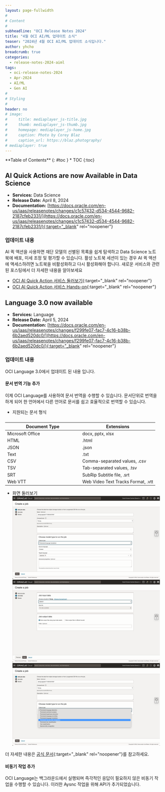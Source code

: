 ```yaml
---
layout: page-fullwidth
#
# Content
#
subheadline: "OCI Release Notes 2024"
title: "4월 OCI AI/ML 업데이트 소식"
teaser: "2024년 4월 OCI AI/ML 업데이트 소식입니다."
author: yhcho
breadcrumb: true
categories:
  - release-notes-2024-aiml
tags:
  - oci-release-notes-2024
  - Apr-2024
  - AI/ML
  - Gen AI
#
# Styling
#
header: no
# image:
#     title: mediaplayer_js-title.jpg
#     thumb: mediaplayer_js-thumb.jpg
#     homepage: mediaplayer_js-home.jpg
#     caption: Photo by Corey Blaz
#     caption_url: https://blaz.photography/
# mediaplayer: true
---
```


<div class="panel radius" markdown="1">
**Table of Contents**
{: #toc }
*  TOC
{:toc}
</div>

## AI Quick Actions are now Available in Data Science
* **Services:** Data Science
* **Release Date:** April 8, 2024
* **Documentation:** [https://docs.oracle.com/en-us/iaas/releasenotes/changes/c1c57432-d534-4544-9682-2187cfeb2331/](https://docs.oracle.com/en-us/iaas/releasenotes/changes/c1c57432-d534-4544-9682-2187cfeb2331/){:target="_blank" rel="noopener"}

### 업데이트 내용
AI 퀵 액션을 사용하면 재단 모델의 선별된 목록을 쉽게 탐색하고 Data Science 노트북에 배포, 미세 조정 및 평가할 수 있습니다. 활성 노트북 세션이 있는 경우 AI 퀵 액션에 액세스하려면 노트북을 비활성화하고 다시 활성화해야 합니다.
새로운 서비스와 관련된 포스팅에서 더 자세한 내용을 알아보세요

- [OCI AI Quick Action 서비스 둘러보기](/aiml/oci-ai-quick-action-overview/){:target="_blank" rel="noopener"}
- [OCI AI Quick Action 서비스 Hands-on](/aiml/oci-ai-quick-action-handson/){:target="_blank" rel="noopener"}


## Language 3.0 now available
* **Services:** Language
* **Release Date:** April 5, 2024
* **Documentation:** [https://docs.oracle.com/en-us/iaas/releasenotes/changes/f299fe07-fac7-4c16-b38b-6b2aed520dc0/](https://docs.oracle.com/en-us/iaas/releasenotes/changes/f299fe07-fac7-4c16-b38b-6b2aed520dc0/){:target="_blank" rel="noopener"}

### 업데이트 내용
OCI Language 3.0에서 업데이트 된 내용 입니다.

#### 문서 번역 기능 추가
이제 OCI Language를 사용하여 문서 번역을 수행할 수 있습니다. 문서단위로 번역을 하게 되어 한 언어에서 다른 언어로 문서를 쉽고 효율적으로 번역할 수 있습니다.
- 지원되는 문서 형식
<table class="table vl-table-bordered vl-table-divider-col" summary="Document Types"><caption></caption><colgroup><col style="width:50%"><col style="width:50%"></colgroup><thead class="thead">
<tr class="row">
<th class="entry" id="translate-document__entry__1">Document Type</th>
<th class="entry" id="translate-document__entry__2">Extensions</th>
</tr>
</thead><tbody class="tbody">
<tr class="row">
<td class="entry" headers="translate-document__entry__1">Microsoft Office</td>
<td class="entry" headers="translate-document__entry__2">docx, pptx, xlsx</td>
</tr>
<tr class="row">
<td class="entry" headers="translate-document__entry__1">HTML</td>
<td class="entry" headers="translate-document__entry__2">.html</td>
</tr>
<tr class="row">
<td class="entry" headers="translate-document__entry__1">JSON</td>
<td class="entry" headers="translate-document__entry__2">.json</td>
</tr>
<tr class="row">
<td class="entry" headers="translate-document__entry__1">Text</td>
<td class="entry" headers="translate-document__entry__2">.txt</td>
</tr>
<tr class="row">
<td class="entry" headers="translate-document__entry__1">CSV</td>
<td class="entry" headers="translate-document__entry__2">Comma-separated values, .csv</td>
</tr>
<tr class="row">
<td class="entry" headers="translate-document__entry__1">TSV</td>
<td class="entry" headers="translate-document__entry__2">Tab-separated values, .tsv</td>
</tr>
<tr class="row">
<td class="entry" headers="translate-document__entry__1">SRT</td>
<td class="entry" headers="translate-document__entry__2">SubRip Subtitle file, .srt</td>
</tr>
<tr class="row">
<td class="entry" headers="translate-document__entry__1">Web VTT</td>
<td class="entry" headers="translate-document__entry__2">Web Video Text Tracks Format, .vtt</td>
</tr>
</tbody></table>

- 화면 둘러보기
  ![](/assets/img/aiml/2024/release/202404-language-1.png " ")
  ![](/assets/img/aiml/2024/release/202404-language-2.png " ")
  ![](/assets/img/aiml/2024/release/202404-language-3.png " ")

더 자세한 내용은 [공식 문서](https://docs.oracle.com/en-us/iaas/language/using/translate-document.htm){:target="_blank" rel="noopener"}를 참고하세요. 

#### 비동기 작업 추가
OCI Language는 백그라운드에서 실행되며 즉각적인 응답이 필요하지 않은 비동기 작업을 수행할 수 있습니다.
이러한 Aysnc 작업을 위해 API가 추가되었습니다.